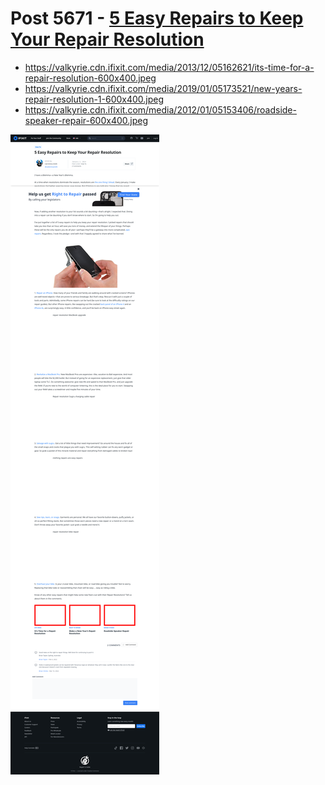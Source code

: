 # Post 5671 - [5 Easy Repairs to Keep Your Repair Resolution](https://www.ifixit.com/News/5671/5-easy-repairs-to-keep-your-repair-resolution)

- https://valkyrie.cdn.ifixit.com/media/2013/12/05162621/its-time-for-a-repair-resolution-600x400.jpeg
- https://valkyrie.cdn.ifixit.com/media/2019/01/05173521/new-years-repair-resolution-1-600x400.jpeg
- https://valkyrie.cdn.ifixit.com/media/2012/01/05153406/roadside-speaker-repair-600x400.jpeg

![screencap](screenshots/e77f015f-e65e-4505-b577-6d1beeb57be5.png)
